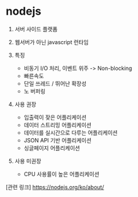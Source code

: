 # nodejs

1. 서버 사이드 플랫폼

2. 웹서버가 아닌 javascript 런타임

3. 특징
	- 비동기 I/O 처리, 이벤트 위주
		-> Non-blocking
	- 빠른속도
	- 단일 쓰레드 / 뛰어난 확장성
	- 노 버퍼링

4. 사용 권장
	- 입출력이 잦은 어플리케이션
	- 데이터 스트리밍 어플리케이션
	- 데이터를 실시간으로 다루는 어플리케이션
	- JSON API 기반 어플리케이션
	- 싱글페이지 어플리케이션
	 
5. 사용 미권장
	- CPU 사용률이 높은 어플리케이션


[관련 링크] https://nodejs.org/ko/about/
